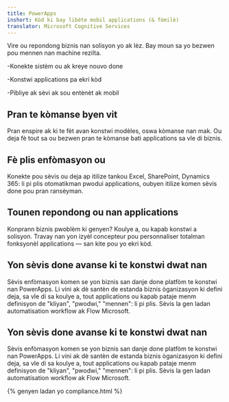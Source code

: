 ```yaml
---
title: PowerApps
inshort: Kòd ki bay libète mobil applications (& fòmilè)
translator: Microsoft Cognitive Services
---
```


Vire ou repondong biznis nan solisyon yo ak lèz. Bay moun sa yo bezwen pou mennen nan machine rezilta.

-Konekte sistèm ou ak kreye nouvo done

-Konstwi applications pa ekri kòd

-Pibliye ak sèvi ak sou entènèt ak mobil

## Pran te kòmanse byen vit
Pran enspire ak ki te fèt avan konstwi modèles, oswa kòmanse nan mak. Ou deja fè tout sa ou bezwen pran te kòmanse bati applications sa vle di biznis.

## Fè plis enfòmasyon ou
Konekte pou sèvis ou deja ap itilize tankou Excel, SharePoint, Dynamics 365: li pi plis otomatikman pwodui applications, oubyen itilize komen sèvis done pou pran ransèyman.

## Tounen repondong ou nan applications
Konprann biznis pwoblèm ki genyen? Koulye a, ou kapab konstwi a solisyon. Travay nan yon izyèl concepteur pou personnaliser totalman fonksyonèl applications — san kite pou yo ekri kòd.

## Yon sèvis done avanse ki te konstwi dwat nan
Sèvis enfòmasyon komen se yon biznis san danje done platfòm te konstwi nan PowerApps. Li vini ak dè santèn de estanda biznis òganizasyon ki defini deja, sa vle di sa koulye a, tout applications ou kapab pataje menm definisyon de "kliyan", "pwodwi," "mennen": li pi plis. Sèvis la gen ladan automatisation workflow ak Flow Microsoft.

## Yon sèvis done avanse ki te konstwi dwat nan
Sèvis enfòmasyon komen se yon biznis san danje done platfòm te konstwi nan PowerApps. Li vini ak dè santèn de estanda biznis òganizasyon ki defini deja, sa vle di sa koulye a, tout applications ou kapab pataje menm definisyon de "kliyan", "pwodwi," "mennen": li pi plis. Sèvis la gen ladan automatisation workflow ak Flow Microsoft.

{% genyen ladan yo compliance.html %}

